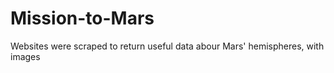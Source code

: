 # Mission-to-Mars

Websites were scraped to return useful data abour Mars' hemispheres, with images
